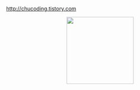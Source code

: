 http://chucoding.tistory.com
<p align="center">
  <!--<img height="180em" src="https://github-readme-stats.vercel.app/api?username=chucoding&theme=vue-dark&show_icons=true" align = "center"/>-->
  <img height="180em" src="http://mazassumnida.wtf/api/v2/generate_badge?boj=chucoding" align = "center"/>
</p>
<!--<img src="https://github-readme-stats.vercel.app/api/top-langs/?username=chucoding&layout=demo" align="center"/>-->
</div>
  
